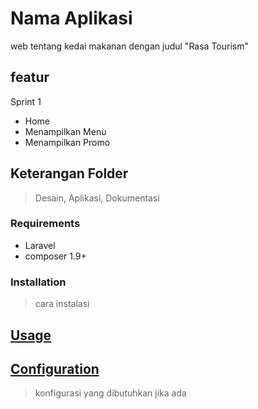 # Nama Aplikasi

web tentang kedai makanan dengan judul "Rasa Tourism"

## featur

Sprint 1

- Home
- Menampilkan Menu
- Menampilkan Promo

## Keterangan Folder

> Desain, Aplikasi, Dokumentasi

### Requirements

- Laravel
- composer 1.9+

### Installation

> cara instalasi

## [Usage](#usage)

>

## [Configuration](#configuration)

> konfigurasi yang dibutuhkan jika ada

